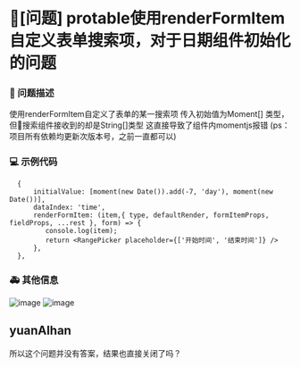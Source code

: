 # 🧐[问题] protable使用renderFormItem自定义表单搜索项，对于日期组件初始化的问题

### 🧐 问题描述

使用renderFormItem自定义了表单的某一搜索项
传入初始值为Moment[] 类型，但搜索组件接收到的却是String[]类型
这直接导致了组件内momentjs报错
(ps：项目所有依赖均更新次版本号，之前一直都可以)

### 💻 示例代码

```
  {
      initialValue: [moment(new Date()).add(-7, 'day'), moment(new Date())],
      dataIndex: 'time',
      renderFormItem: (item,{ type, defaultRender, formItemProps, fieldProps, ...rest }, form) => {
         console.log(item);
         return <RangePicker placeholder={['开始时间', '结束时间']} />
      },
  },
```

### 🚑 其他信息

![image](https://user-images.githubusercontent.com/49861866/155272490-e61cfdf3-e478-4f02-ad61-577d369845c4.png)
![image](https://user-images.githubusercontent.com/49861866/155272729-a3aa6fba-fe79-4396-b624-cb3244a120f5.png)

## yuanAIhan

所以这个问题并没有答案，结果也直接关闭了吗？
